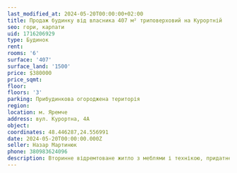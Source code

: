 ```yaml
---
last_modified_at: 2024-05-20T00:00:00+02:00
title: Продаж будинку від власника 407 м² триповерховий на Курортній
seo: гори, карпати
uid: 1716206929
type: Будинок
rent:
rooms: '6'
surface: '407'
surface_land: '1500'
price: $380000
price_sqmt:
floor:
floors: '3'
parking: Прибудинкова огороджена територія
region:
location: м. Яремче
address: вул. Курортна, 4А
object:
coordinates: 48.446287,24.556991
date: 2024-05-20T00:00:00.000Z
seller: Назар Мартинюк
phone: 380983624096
description: Вторинне відремтоване житло з меблями і технікою, придатне і готове для проживання
---
```

